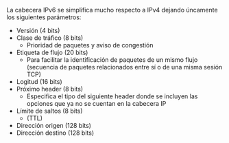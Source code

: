 La cabecera IPv6 se simplifica mucho respecto a IPv4 dejando úncamente los siguientes parámetros:

- Versión (4 bits)
- Clase de tráfico (8 bits)
	- Prioridad de paquetes y aviso de congestión
- Etiqueta de flujo (20 bits)
	- Para facilitar la identificación de paquetes de un mismo flujo (secuencia de paquetes relacionados entre sí o  de una misma sesión TCP)
- Logitud (16 bits)
- Próximo header (8 bits)
	- Especifica el tipo del siguiente header donde se incluyen las opciones que ya no se cuentan en la cabecera IP
- Límite de saltos (8 bits)
	- (TTL)
- Dirección origen (128 bits)
- Dirección destino (128 bits)

